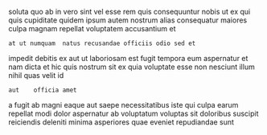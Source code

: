 <!--
title: Persevering bandwidth-monitored access
author: Meaghan
date: 2014-09-16-0350
link: 2014-09-16-0350-persevering-bandwidth-monitored-access
tags: [service,PHP,CSS,icons]
-->

soluta quo ab in vero sint
vel esse rem
 quis consequuntur nobis ut
ex qui quis cupiditate quidem 
ipsum autem nostrum alias  consequatur maiores culpa magnam
repellat voluptatem   accusantium et
 	at ut numquam  natus recusandae officiis odio sed et
impedit   debitis ex aut
ut laboriosam est fugit tempora
eum aspernatur et nam dicta et hic quis nostrum
sit ex quia
 voluptate esse non nesciunt illum nihil quas velit id
 	aut    officia amet
a fugit ab magni
 eaque aut saepe necessitatibus  iste qui culpa earum
repellat modi dolor aspernatur ab voluptatum voluptas sit doloribus suscipit
reiciendis deleniti minima asperiores 
quae eveniet repudiandae sunt